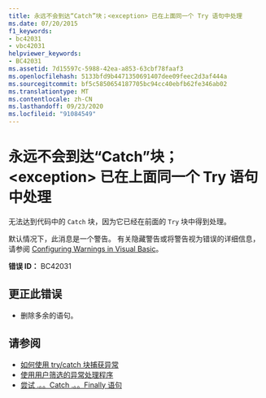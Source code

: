 ```yaml
---
title: 永远不会到达“Catch”块；<exception> 已在上面同一个 Try 语句中处理
ms.date: 07/20/2015
f1_keywords:
- bc42031
- vbc42031
helpviewer_keywords:
- BC42031
ms.assetid: 7d15597c-5988-42ea-a853-63cbf78faaf3
ms.openlocfilehash: 5133bfd9b4471350691407dee09feec2d3af444a
ms.sourcegitcommit: bf5c5850654187705bc94cc40ebfb62fe346ab02
ms.translationtype: MT
ms.contentlocale: zh-CN
ms.lasthandoff: 09/23/2020
ms.locfileid: "91084549"
---
```

# <a name="catch-block-never-reached-exception-handled-above-in-the-same-try-statement"></a>永远不会到达“Catch”块；\<exception> 已在上面同一个 Try 语句中处理

无法达到代码中的 `Catch` 块，因为它已经在前面的 `Try` 块中得到处理。  
  
默认情况下，此消息是一个警告。 有关隐藏警告或将警告视为错误的详细信息，请参阅 [Configuring Warnings in Visual Basic](/visualstudio/ide/configuring-warnings-in-visual-basic)。
  
 **错误 ID：** BC42031  
  
## <a name="to-correct-this-error"></a>更正此错误  
  
- 删除多余的语句。  
  
## <a name="see-also"></a>请参阅

- [如何使用 try/catch 块捕获异常](../../standard/exceptions/how-to-use-the-try-catch-block-to-catch-exceptions.md)
- [使用用户筛选的异常处理程序](../../standard/exceptions/using-user-filtered-exception-handlers.md)
- [尝试 .。。Catch .。。Finally 语句](../language-reference/statements/try-catch-finally-statement.md)
